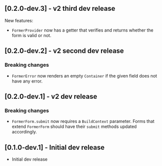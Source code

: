 ## [0.2.0-dev.3] - v2 third dev release

New features:

- `FormerProvider` now has a getter that verifies and returns whether the form is valid or not.

## [0.2.0-dev.2] - v2 second dev release

### Breaking changes

- `FormerError` now renders an empty `Container` if the given field does not have any error.

## [0.2.0-dev.1] - v2 dev release

### Breaking changes

- `FormerForm.submit` now requires a `BuildContext` parameter. Forms that extend `FormerForm`
should have their `submit` methods updated accordingly.

## [0.1.0-dev.1] - Initial dev release

- Initial dev release
